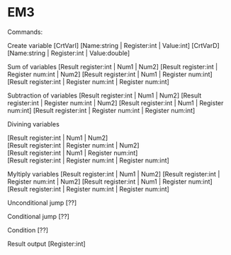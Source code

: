 # EM3

Commands:

Create variable
[CrtVarI] [Name:string | Register:int | Value:int]
[CrtVarD] [Name:string | Register:int | Value:double]

Sum of variables
<Sum> [Result register:int | Num1 | Num2]
<Sum> [Result register:int | Register num:int | Num2]
<Sum> [Result register:int | Num1 | Register num:int]
<Sum> [Result register:int | Register num:int | Register num:int]

Subtraction of variables
<Subtr> [Result register:int | Num1 | Num2]
<Subtr> [Result register:int | Register num:int | Num2]
<Subtr> [Result register:int | Num1 | Register num:int]
<Subtr> [Result register:int | Register num:int | Register num:int]

Divining variables
<Div> [Result register:int | Num1 | Num2]
<Div> [Result register:int | Register num:int | Num2]
<Div> [Result register:int | Num1 | Register num:int]
<Div> [Result register:int | Register num:int | Register num:int]

Myltiply variables
<Mult> [Result register:int | Num1 | Num2]
<Mult> [Result register:int | Register num:int | Num2]
<Mult> [Result register:int | Num1 | Register num:int]
<Mult> [Result register:int | Register num:int | Register num:int]

Unconditional jump
<Jmp> [??]

Conditional jump
<IfJmp> [??]

Condition
<If> [??]

Result output
<Out> [Register:int]
